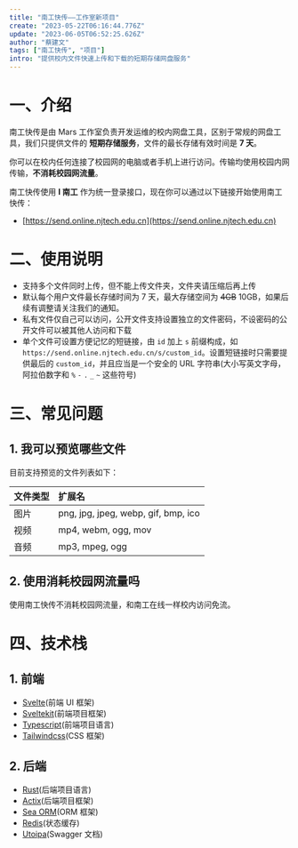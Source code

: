 ```yaml
---
title: "南工快传——工作室新项目"
create: "2023-05-22T06:16:44.776Z"
update: "2023-06-05T06:52:25.626Z"
author: "蔡建文"
tags: ["南工快传", "项目"]
intro: "提供校内文件快速上传和下载的短期存储网盘服务"
---
```


# 一、介绍

南工快传是由 Mars 工作室负责开发运维的校内网盘工具，区别于常规的网盘工具，我们只提供文件的 **短期存储服务**，文件的最长存储有效时间是 **7 天**。

你可以在校内任何连接了校园网的电脑或者手机上进行访问。传输均使用校园内网传输，**不消耗校园网流量**。

南工快传使用 **I 南工** 作为统一登录接口，现在你可以通过以下链接开始使用南工快传：

- [https://send.online.njtech.edu.cn](https://send.online.njtech.edu.cn)

# 二、使用说明

- 支持多个文件同时上传，但不能上传文件夹，文件夹请压缩后再上传
- 默认每个用户文件最长存储时间为 7 天，最大存储空间为 ~~4GB~~ 10GB，如果后续有调整请关注我们的通知。
- 私有文件仅自己可以访问，公开文件支持设置独立的文件密码，不设密码的公开文件可以被其他人访问和下载
- 单个文件可设置方便记忆的短链接，由 `id` 加上 `s` 前缀构成，如`https://send.online.njtech.edu.cn/s/custom_id`。设置短链接时只需要提供最后的 `custom_id`，并且应当是一个安全的 URL 字符串(大小写英文字母，阿拉伯数字和 `%` `-` `.` `_` `~` 这些符号)

# 三、常见问题

## 1. 我可以预览哪些文件

目前支持预览的文件列表如下：

| 文件类型 | 扩展名                              |
| :------- | :---------------------------------- |
| 图片     | png, jpg, jpeg, webp, gif, bmp, ico |
| 视频     | mp4, webm, ogg, mov                 |
| 音频     | mp3, mpeg, ogg                      |

## 2. 使用消耗校园网流量吗

使用南工快传不消耗校园网流量，和南工在线一样校内访问免流。

# 四、技术栈

## 1. 前端

- [Svelte](https://svelte.dev)(前端 UI 框架)
- [Sveltekit](https://kit.svelte.dev)(前端项目框架)
- [Typescript](https://www.typescriptlang.org)(前端项目语言)
- [Tailwindcss](https://tailwindcss.com)(CSS 框架)

## 2. 后端

- [Rust](https://www.rust-lang.org)(后端项目语言)
- [Actix](https://actix.rs)(后端项目框架)
- [Sea ORM](https://www.sea-ql.org/SeaORM)(ORM 框架)
- [Redis](https://redis.com)(状态缓存)
- [Utoipa](https://crates.io/crates/utoipa-swagger-ui)(Swagger 文档)
